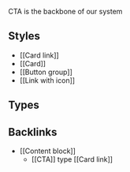 CTA is the backbone of our system

## Styles

- [[Card link]]
- [[Card]]
- [[Button group]]
- [[Link with icon]]


## Types

## Backlinks
* [[Content block]]
	* [[CTA]] type [[Card link]]
